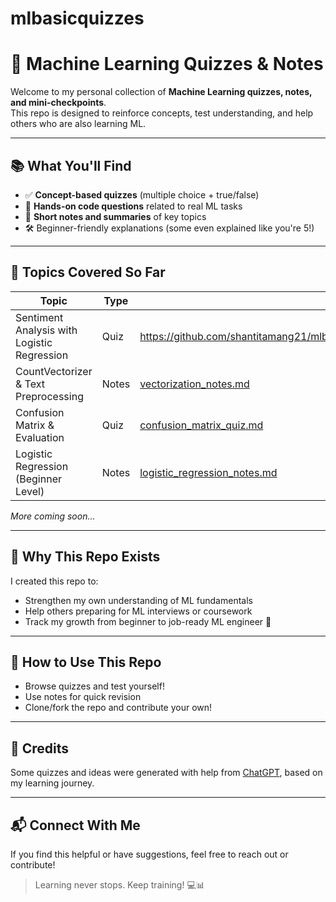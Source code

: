 # mlbasicquizzes
# 🧠 Machine Learning Quizzes & Notes

Welcome to my personal collection of **Machine Learning quizzes, notes, and mini-checkpoints**.  
This repo is designed to reinforce concepts, test understanding, and help others who are also learning ML.

---

## 📚 What You'll Find

- ✅ **Concept-based quizzes** (multiple choice + true/false)
- 🧩 **Hands-on code questions** related to real ML tasks
- 📝 **Short notes and summaries** of key topics
- 🛠️ Beginner-friendly explanations (some even explained like you're 5!)

---

## 🔖 Topics Covered So Far

| Topic | Type | Link |
|-------|------|------|
| Sentiment Analysis with Logistic Regression | Quiz |https://github.com/shantitamang21/mlbasicquizzes/blob/main/sentiment_analysis_quiz.md |
| CountVectorizer & Text Preprocessing | Notes | [vectorization_notes.md](notes/vectorization_notes.md) |
| Confusion Matrix & Evaluation | Quiz | [confusion_matrix_quiz.md](quizzes/confusion_matrix_quiz.md) |
| Logistic Regression (Beginner Level) | Notes | [logistic_regression_notes.md](notes/logistic_regression_notes.md) |

*More coming soon...*

---

## 🤖 Why This Repo Exists

I created this repo to:
- Strengthen my own understanding of ML fundamentals
- Help others preparing for ML interviews or coursework
- Track my growth from beginner to job-ready ML engineer 🚀

---

## 🧩 How to Use This Repo

- Browse quizzes and test yourself!
- Use notes for quick revision
- Clone/fork the repo and contribute your own!

---

## 🙏 Credits

Some quizzes and ideas were generated with help from [ChatGPT](https://chat.openai.com), based on my learning journey.

---

## 📬 Connect With Me

If you find this helpful or have suggestions, feel free to reach out or contribute!

> Learning never stops. Keep training! 💻📊

